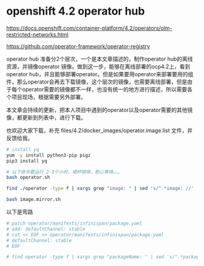 # openshift 4.2 operator hub

https://docs.openshift.com/container-platform/4.2/operators/olm-restricted-networks.html

https://github.com/operator-framework/operator-registry

operator hub 准备分2个层次，一个是本文章描述的，制作operator hub的离线资源，并镜像operator 镜像。做到这一步，能够在离线部署的ocp4.2上，看到operator hub，并且能够部署operator。但是如果要用operator来部署要用的组件，那么operator会再去下载镜像，这个层次的镜像，也需要离线部署，但是由于每个operator需要的镜像都不一样，也没有统一的地方进行描述，所以需要各个项目现场，根据需要另外部署。

本文章会持续的更新，把本人项目中遇到的operator以及operator需要的其他镜像，都更新到列表中，进行下载。

也欢迎大家下载，补充 files/4.2/docker_images/operator.image.list 文件，并反馈给我。

```bash
# install yq
yum -y install python3-pip pigz
pip3 install yq

# 以下命令要运行 2-3个小时，喝杯咖啡，耐心等待。。。
bash operator.sh

find ./operator -type f | xargs grep "image: " | sed 's/^.*image: //' | sort | uniq | grep -e '^.*\/.*:.*' | grep -v '\\n' | sed s/"'"// | sed 's/\"//' | sort | uniq >  operator.image.list

bash image.mirror.sh

```
以下是弯路
```bash
# patch operator/manifests/infinispan/package.yaml
# add: defaultChannel: stable
# cat << EOF >> operator/manifests/infinispan/package.yaml
# defaultChannel: stable
# EOF

# find operator -type f | xargs grep "packageName: " | sed 's/^.*packageName: //' | sort | uniq -d
```